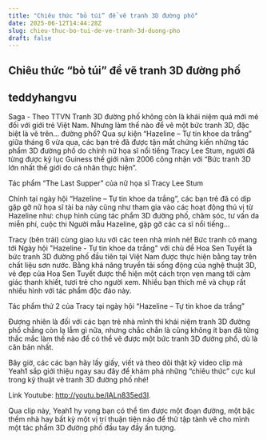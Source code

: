 ```yaml
---
title: "Chiêu thức “bỏ túi” để vẽ tranh 3D đường phố"
date: 2025-06-12T14:44:28Z
slug: chieu-thuc-bo-tui-de-ve-tranh-3d-duong-pho
draft: false
---
```


## Chiêu thức “bỏ túi” để vẽ tranh 3D đường phố

## teddyhangvu

Saga - Theo TTVN
Tranh 3D đường phố không còn là khái niệm quá mới mẻ đối với giới trẻ Việt Nam. Nhưng làm thế nào để vẽ một bức tranh 3D, đặc biệt là vẽ trên… đường phố?
Qua sự kiện “Hazeline – Tự tin khoe da trắng” giữa tháng 6 vừa qua, các bạn trẻ đã được tận mắt chứng kiến những tác phẩm 3D đường phố do chính nữ họa sĩ nổi tiếng Tracy Lee Stum, người đã từng được kỷ lục Guiness thế giới năm 2006 công nhận với “Bức tranh 3D lớn nhất thế giới do cá nhân thực hiện”.


Tác phẩm “The Last Supper” của nữ họa sĩ Tracy Lee Stum

Chính tại ngày hội “Hazeline – Tự tin khoe da trắng”, các bạn trẻ đã có dịp gặp gỡ nữ họa sĩ tài ba này cũng như tham gia vào các hoạt động thú vị từ Hazeline như: chụp hình cùng tác phẩm 3D đường phố, chăm sóc, tư vấn da miễn phí, cuộc thi Người mẫu Hazeline, gặp gỡ các ca sĩ nổi tiếng…


Tracy (bên trái) cùng giao lưu với các teen nhà mình nè!
Bức tranh cô mang tới Ngày hội "Hazeline - Tự tin khoe da trắng" với chủ đề Hoa Sen Tuyết là bức tranh 3D đường phố đầu tiên tại Việt Nam được thực hiện bằng tay trên chất liệu sơn nước. Bằng khả năng truyền tải sống động của nghệ thuật 3D, vẻ đẹp của Hoa Sen Tuyết được thể hiện một cách trọn vẹn mang tới cảm giác thanh khiết, tươi trẻ cho người xem. Nhiều bạn thích mê và chụp rất nhiều hình với tác phẩm độc đáo này.


Tác phẩm thứ 2 của Tracy tại ngày hội “Hazeline – Tự tin khoe da trắng”

Đương nhiên là đối với các bạn trẻ nhà mình thì khái niệm tranh 3D đường phố chẳng còn lạ lẫm gì nữa, nhưng chắc chắn là cũng không ít bạn đã từng thắc mắc làm thế nào để có thể vẽ được một bức tranh 3D đường phố, dù là căn bản nhất.

Bây giờ, các các bạn hãy lấy giấy, viết và theo dõi thật kỹ video clip mà Yeah1 sắp giới thiệu ngay sau đây để khám phá những “chiêu thức” cực kul trong kỹ thuật vẽ tranh 3D đường phố nhé!

Link Youtube: http://youtu.be/lALn835ed3I.

Qua clip này, Yeah1 hy vọng bạn có thể tìm được một đoạn đường, một bậc thềm nhà hay bất kỳ một vị trí thuận tiện nào để thử tập tành vẽ cho mình một tác phẩm 3D đường phố đầu tay đầy ấn tượng.